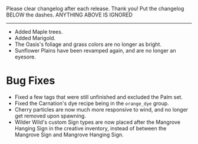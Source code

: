 Please clear changelog after each release.
Thank you!
Put the changelog BELOW the dashes. ANYTHING ABOVE IS IGNORED

-----------------
- Added Maple trees.
- Added Marigold.
- The Oasis's foliage and grass colors are no longer as bright.
- Sunflower Plains have been revamped again, and are no longer an eyesore.

# Bug Fixes
- Fixed a few tags that were still unfinished and excluded the Palm set.
- Fixed the Carnation's dye recipe being in the `orange_dye` group.
- Cherry particles are now much more responsive to wind, and no longer get removed upon spawning.
- Wilder Wild's custom Sign types are now placed after the Mangrove Hanging Sign in the creative inventory, instead of between the Mangrove Sign and Mangrove Hanging Sign.
